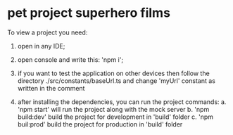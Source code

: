 # pet project superhero films

To view a project you need:

1. open in any IDE;

2. open console and write this: 'npm i';

3. if you want to test the application on other devices then follow the directory ./src/constants/baseUrl.ts and change 'myUrl' constant as written in the comment 

4. after installing the dependencies, you can run the project commands:
  a. 'npm start' will run the project along with the mock server
  b. 'npm build:dev' build the project for development in 'build' folder
  c. 'npm buil:prod' build the project for production in 'build' folder
